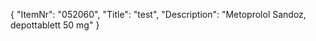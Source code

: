 {
  "ItemNr": "052060",
  "Title": "test",
  "Description": "Metoprolol Sandoz, depottablett 50 mg"
}
